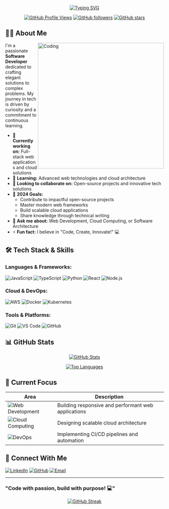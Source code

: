<div align="center">

[![Typing SVG](https://readme-typing-svg.herokuapp.com?font=Fira+Code&pause=1000&width=435&lines=Computer+Science+Professional;Full+Stack+Developer;AI+%26+Cloud+Enthusiast)](https://git.io/typing-svg)

[![GitHub Profile Views](https://komarev.com/ghpvc/?username=syedahmershah&color=blue)](https://github.com/syedahmershah)
[![GitHub followers](https://img.shields.io/github/followers/syedahmershah?style=social)](https://github.com/syedahmershah)
[![GitHub stars](https://img.shields.io/github/stars/syedahmershah?style=social)](https://github.com/syedahmershah)

</div>

## 👨‍💻 About Me

<img align="right" alt="Coding" width="400" src="https://raw.githubusercontent.com/gist/patevs/b007a0e98fb216438d4cbf559fac4166/raw/88f20c9d749d756be63f22b09f3c4ac570bc5101/programming.gif">

I'm a passionate **Software Developer** dedicated to crafting elegant solutions to complex problems. My journey in tech is driven by curiosity and a commitment to continuous learning.

- 🔭 **Currently working on:** Full-stack web applications and cloud solutions
- 🌱 **Learning:** Advanced web technologies and cloud architecture
- 👯 **Looking to collaborate on:** Open-source projects and innovative tech solutions
- 🎯 **2024 Goals:**
  - Contribute to impactful open-source projects
  - Master modern web frameworks
  - Build scalable cloud applications
  - Share knowledge through technical writing
- 💬 **Ask me about:** Web Development, Cloud Computing, or Software Architecture
- ⚡ **Fun fact:** I believe in "Code, Create, Innovate!" 💻

## 🛠️ Tech Stack & Skills

### Languages & Frameworks:
![JavaScript](https://img.shields.io/badge/-JavaScript-F7DF1E?style=flat-square&logo=javascript&logoColor=black)
![TypeScript](https://img.shields.io/badge/-TypeScript-3178C6?style=flat-square&logo=typescript&logoColor=white)
![Python](https://img.shields.io/badge/-Python-3776AB?style=flat-square&logo=python&logoColor=white)
![React](https://img.shields.io/badge/-React-61DAFB?style=flat-square&logo=react&logoColor=black)
![Node.js](https://img.shields.io/badge/-Node.js-339933?style=flat-square&logo=node.js&logoColor=white)

### Cloud & DevOps:
![AWS](https://img.shields.io/badge/-AWS-232F3E?style=flat-square&logo=amazon-aws&logoColor=white)
![Docker](https://img.shields.io/badge/-Docker-2496ED?style=flat-square&logo=docker&logoColor=white)
![Kubernetes](https://img.shields.io/badge/-Kubernetes-326CE5?style=flat-square&logo=kubernetes&logoColor=white)

### Tools & Platforms:
![Git](https://img.shields.io/badge/-Git-F05032?style=flat-square&logo=git&logoColor=white)
![VS Code](https://img.shields.io/badge/-VS_Code-007ACC?style=flat-square&logo=visual-studio-code&logoColor=white)
![GitHub](https://img.shields.io/badge/-GitHub-181717?style=flat-square&logo=github&logoColor=white)

## 📊 GitHub Stats

<div align="center">

[![GitHub Stats](https://github-readme-stats.vercel.app/api?username=syedahmershah&show_icons=true&theme=radical)](https://github.com/syedahmershah)

[![Top Languages](https://github-readme-stats.vercel.app/api/top-langs/?username=syedahmershah&layout=compact&theme=radical)](https://github.com/syedahmershah)

</div>

## 🌱 Current Focus

| Area | Description |
|------|-------------|
| ![Web Development](https://img.shields.io/badge/-Web_Development-61DAFB?style=for-the-badge&logo=react&logoColor=black) | Building responsive and performant web applications |
| ![Cloud Computing](https://img.shields.io/badge/-Cloud_Computing-232F3E?style=for-the-badge&logo=amazon-aws&logoColor=white) | Designing scalable cloud architecture |
| ![DevOps](https://img.shields.io/badge/-DevOps-2496ED?style=for-the-badge&logo=docker&logoColor=white) | Implementing CI/CD pipelines and automation |

## 🤝 Connect With Me

[![LinkedIn](https://img.shields.io/badge/-LinkedIn-0A66C2?style=for-the-badge&logo=linkedin&logoColor=white)](https://linkedin.com/in/syedahmershah)
[![GitHub](https://img.shields.io/badge/-GitHub-181717?style=for-the-badge&logo=github&logoColor=white)](https://github.com/syedahmershah)
[![Email](https://img.shields.io/badge/-Email-EA4335?style=for-the-badge&logo=gmail&logoColor=white)](mailto:your.email@example.com)

---

### "Code with passion, build with purpose! 💻"

<div align="center">

[![GitHub Streak](https://github-readme-streak-stats.herokuapp.com/?user=syedahmershah&theme=radical)](https://github.com/syedahmershah)

</div>

